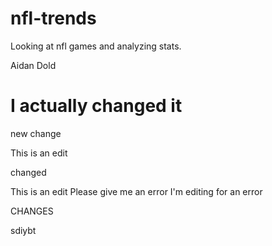 # nfl-trends
Looking at nfl games and analyzing stats.


Aidan Dold



I actually changed it
=======
new change

This is an edit




changed

This is an edit
Please give me an error
I'm editing for an error


CHANGES



sdiybt


